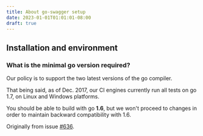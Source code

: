 ```yaml
---
title: About go-swagger setup
date: 2023-01-01T01:01:01-08:00
draft: true
---
```

<!-- Questions about install, setup and dependencies -->

## Installation and environment

### What is the minimal go version required?
Our policy is to support the two latest versions of the go compiler.

That being said, as of Dec. 2017, our CI engines currently run all tests on go 1.7, on Linux and Windows platforms.

You should be able to build with go **1.6**, but we won't proceed to changes in order to maintain backward compatibility with 1.6.

Originally from issue [#636](https://github.com/istforks/go-swagger/issues/636).

<!-- Obsolete stuff : should be resourceful FAQ, though: TODO
### Swagger installation issues
_Use-Case_: I've installed go-swagger using brew ... (story goes on)
Originally from issue [#554](https://github.com/istforks/go-swagger/issues/554).

### What is the proper way to vendor go-swagger?
Originally from issue [#730](https://github.com/istforks/go-swagger/issues/730).
-->

